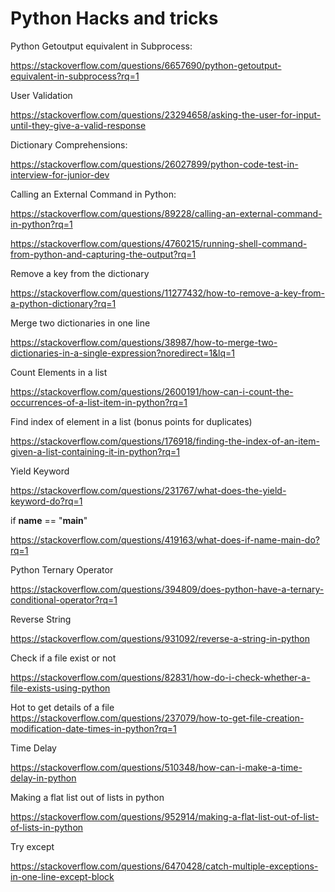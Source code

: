 # Python Hacks and tricks

Python Getoutput equivalent in Subprocess: 

https://stackoverflow.com/questions/6657690/python-getoutput-equivalent-in-subprocess?rq=1

User Validation

https://stackoverflow.com/questions/23294658/asking-the-user-for-input-until-they-give-a-valid-response

Dictionary Comprehensions: 

https://stackoverflow.com/questions/26027899/python-code-test-in-interview-for-junior-dev

Calling an External Command in Python: 

https://stackoverflow.com/questions/89228/calling-an-external-command-in-python?rq=1

https://stackoverflow.com/questions/4760215/running-shell-command-from-python-and-capturing-the-output?rq=1

Remove a key from the dictionary

https://stackoverflow.com/questions/11277432/how-to-remove-a-key-from-a-python-dictionary?rq=1

Merge two dictionaries in one line

https://stackoverflow.com/questions/38987/how-to-merge-two-dictionaries-in-a-single-expression?noredirect=1&lq=1

Count Elements in a list

https://stackoverflow.com/questions/2600191/how-can-i-count-the-occurrences-of-a-list-item-in-python?rq=1

Find index of element in a list (bonus points for duplicates)

https://stackoverflow.com/questions/176918/finding-the-index-of-an-item-given-a-list-containing-it-in-python?rq=1

Yield Keyword

https://stackoverflow.com/questions/231767/what-does-the-yield-keyword-do?rq=1

if __name__ == "__main__"

https://stackoverflow.com/questions/419163/what-does-if-name-main-do?rq=1

Python Ternary Operator

https://stackoverflow.com/questions/394809/does-python-have-a-ternary-conditional-operator?rq=1


Reverse String

https://stackoverflow.com/questions/931092/reverse-a-string-in-python

Check if a file exist or not

https://stackoverflow.com/questions/82831/how-do-i-check-whether-a-file-exists-using-python


Hot to get details of a file
https://stackoverflow.com/questions/237079/how-to-get-file-creation-modification-date-times-in-python?rq=1


Time Delay

https://stackoverflow.com/questions/510348/how-can-i-make-a-time-delay-in-python

Making a flat list out of lists in python

https://stackoverflow.com/questions/952914/making-a-flat-list-out-of-list-of-lists-in-python

Try except

https://stackoverflow.com/questions/6470428/catch-multiple-exceptions-in-one-line-except-block
